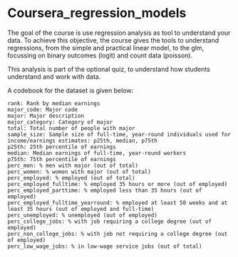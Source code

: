 # Coursera_regression_models

The goal of the course is use regression analysis as tool to understand your data.
To achieve this objective, the course gives the tools to understand regressions, from the simple and practical linear model, to the glm, focussing on binary outcomes (logit) and count data (poisson).

This analysis is part of the optional quiz, to understand how students understand and work with data. 

A codebook for the dataset is given below:

    rank: Rank by median earnings
    major_code: Major code
    major: Major description
    major_category: Category of major
    total: Total number of people with major
    sample_size: Sample size of full-time, year-round individuals used for income/earnings estimates: p25th, median, p75th
    p25th: 25th percentile of earnings
    median: Median earnings of full-time, year-round workers
    p75th: 75th percentile of earnings
    perc_men: % men with major (out of total)
    perc_women: % women with major (out of total)
    perc_employed: % employed (out of total)
    perc_employed_fulltime: % employed 35 hours or more (out of employed)
    perc_employed_parttime: % employed less than 35 hours (out of employed)
    perc_employed_fulltime_yearround: % employed at least 50 weeks and at least 35 hours (out of employed and full-time)
    perc_unemployed: % unemployed (out of employed)
    perc_college_jobs: % with job requiring a college degree (out of employed)
    perc_non_college_jobs: % with job not requiring a college degree (out of employed)
    perc_low_wage_jobs: % in low-wage service jobs (out of total)

